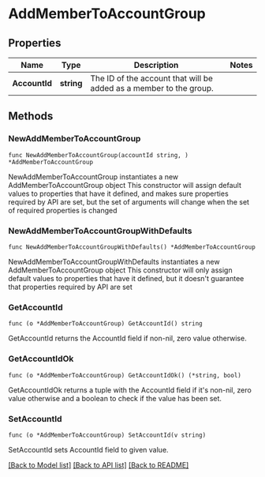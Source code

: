 # AddMemberToAccountGroup

## Properties

Name | Type | Description | Notes
------------ | ------------- | ------------- | -------------
**AccountId** | **string** | The ID of the account that will be added as a member to the group. | 

## Methods

### NewAddMemberToAccountGroup

`func NewAddMemberToAccountGroup(accountId string, ) *AddMemberToAccountGroup`

NewAddMemberToAccountGroup instantiates a new AddMemberToAccountGroup object
This constructor will assign default values to properties that have it defined,
and makes sure properties required by API are set, but the set of arguments
will change when the set of required properties is changed

### NewAddMemberToAccountGroupWithDefaults

`func NewAddMemberToAccountGroupWithDefaults() *AddMemberToAccountGroup`

NewAddMemberToAccountGroupWithDefaults instantiates a new AddMemberToAccountGroup object
This constructor will only assign default values to properties that have it defined,
but it doesn't guarantee that properties required by API are set

### GetAccountId

`func (o *AddMemberToAccountGroup) GetAccountId() string`

GetAccountId returns the AccountId field if non-nil, zero value otherwise.

### GetAccountIdOk

`func (o *AddMemberToAccountGroup) GetAccountIdOk() (*string, bool)`

GetAccountIdOk returns a tuple with the AccountId field if it's non-nil, zero value otherwise
and a boolean to check if the value has been set.

### SetAccountId

`func (o *AddMemberToAccountGroup) SetAccountId(v string)`

SetAccountId sets AccountId field to given value.



[[Back to Model list]](../README.md#documentation-for-models) [[Back to API list]](../README.md#documentation-for-api-endpoints) [[Back to README]](../README.md)



